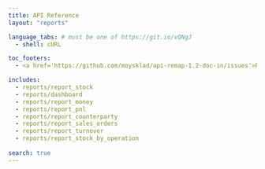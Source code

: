 ```yaml
---
title: API Reference
layout: "reports"

language_tabs: # must be one of https://git.io/vQNgJ
  - shell: cURL

toc_footers:
  - <a href='https://github.com/moysklad/api-remap-1.2-doc-in/issues'>Report an issue</a>

includes:
  - reports/report_stock
  - reports/dashboard
  - reports/report_money
  - reports/report_pnl
  - reports/report_counterparty
  - reports/report_sales_orders
  - reports/report_turnover
  - reports/report_stock_by_operation
  
search: true
---  
```

